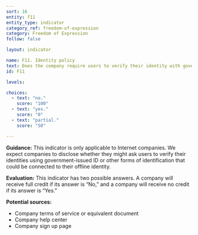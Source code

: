 ```yaml
---
sort: 16
entity: f11
entity_type: indicator
category_ref: freedom-of-expression
category: Freedom of Expression
follow: false

layout: indicator

name: F11. Identity policy
text: Does the company require users to verify their identity with government-issued identification, or with other forms of identification connected to their offline identity?
id: F11

levels:

choices:
  - text: "no."
    score: "100"
  - text: "yes."
    score: "0"
  - text: "partial."
    score: "50"

---
```


**Guidance:** This indicator is only applicable to Internet companies. We expect companies to disclose whether they might ask users to verify their identities using government-issued ID or other forms of identification that could be connected to their offline identity.

**Evaluation:** This indicator has two possible answers. A company will receive full credit if its answer is “No,” and a company will receive no credit if its answer is “Yes.”

**Potential sources:**

 - Company terms of service or equivalent document
 - Company help center
 - Company sign up page
